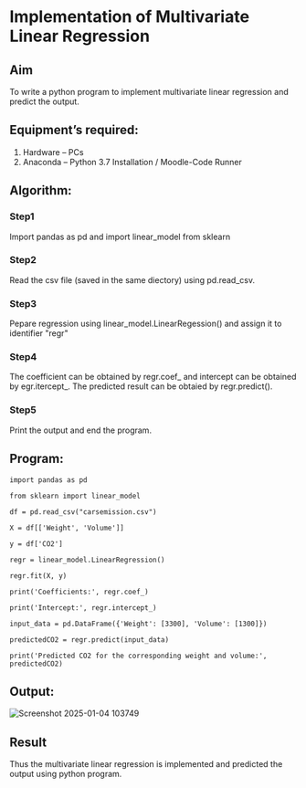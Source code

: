 # Implementation of Multivariate Linear Regression
## Aim
To write a python program to implement multivariate linear regression and predict the output.
## Equipment’s required:
1.	Hardware – PCs
2.	Anaconda – Python 3.7 Installation / Moodle-Code Runner
## Algorithm:
### Step1
Import pandas as pd and import linear_model from sklearn

### Step2
Read the csv file (saved in the same diectory) using pd.read_csv. 

### Step3
Pepare regression using linear_model.LinearRegession() and assign it to identifier "regr"

### Step4
The coefficient can be obtained by regr.coef_ and intercept can be obtained by egr.itercept_. The predicted result can be obtaied by regr.predict().

### Step5
Print the output and end the program.

## Program:
```
import pandas as pd

from sklearn import linear_model

df = pd.read_csv("carsemission.csv")

X = df[['Weight', 'Volume']]

y = df['CO2']

regr = linear_model.LinearRegression()

regr.fit(X, y)

print('Coefficients:', regr.coef_)

print('Intercept:', regr.intercept_)

input_data = pd.DataFrame({'Weight': [3300], 'Volume': [1300]})

predictedCO2 = regr.predict(input_data)

print('Predicted CO2 for the corresponding weight and volume:', predictedCO2)
```
## Output:
![Screenshot 2025-01-04 103749](https://github.com/user-attachments/assets/af0e9ca2-ed85-4d44-93a4-10bb918884ba)

## Result
Thus the multivariate linear regression is implemented and predicted the output using python program.
